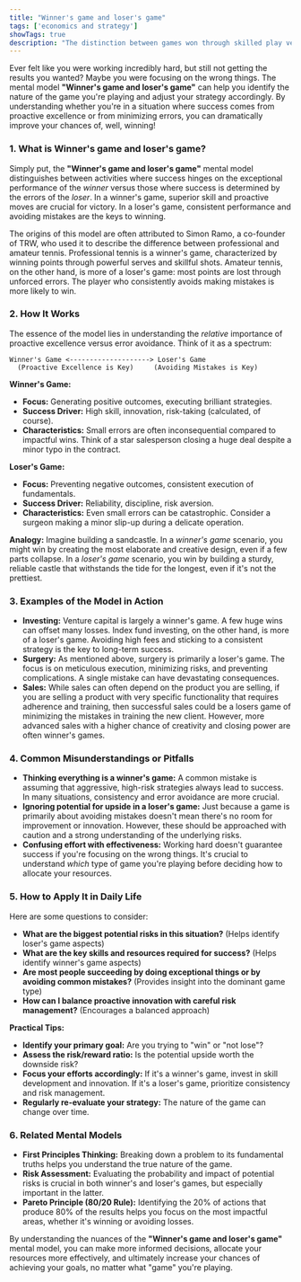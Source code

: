 ```yaml
---
title: "Winner's game and loser's game"
tags: ['economics and strategy']
showTags: true
description: "The distinction between games won through skilled play versus those won by avoiding mistakes, shaping optimal strategies in different competitive environments."
---
```



Ever felt like you were working incredibly hard, but still not getting the results you wanted? Maybe you were focusing on the wrong things. The mental model **"Winner's game and loser's game"** can help you identify the nature of the game you're playing and adjust your strategy accordingly. By understanding whether you're in a situation where success comes from proactive excellence or from minimizing errors, you can dramatically improve your chances of, well, winning!

### 1. What is Winner's game and loser's game?

Simply put, the **"Winner's game and loser's game"** mental model distinguishes between activities where success hinges on the exceptional performance of the *winner* versus those where success is determined by the errors of the *loser*. In a winner's game, superior skill and proactive moves are crucial for victory. In a loser's game, consistent performance and avoiding mistakes are the keys to winning.

The origins of this model are often attributed to Simon Ramo, a co-founder of TRW, who used it to describe the difference between professional and amateur tennis. Professional tennis is a winner's game, characterized by winning points through powerful serves and skillful shots. Amateur tennis, on the other hand, is more of a loser's game: most points are lost through unforced errors. The player who consistently avoids making mistakes is more likely to win.

### 2. How It Works

The essence of the model lies in understanding the *relative* importance of proactive excellence versus error avoidance. Think of it as a spectrum:

```
Winner's Game <--------------------> Loser's Game
  (Proactive Excellence is Key)     (Avoiding Mistakes is Key)
```

**Winner's Game:**

*   **Focus:** Generating positive outcomes, executing brilliant strategies.
*   **Success Driver:** High skill, innovation, risk-taking (calculated, of course).
*   **Characteristics:** Small errors are often inconsequential compared to impactful wins. Think of a star salesperson closing a huge deal despite a minor typo in the contract.

**Loser's Game:**

*   **Focus:** Preventing negative outcomes, consistent execution of fundamentals.
*   **Success Driver:** Reliability, discipline, risk aversion.
*   **Characteristics:** Even small errors can be catastrophic. Consider a surgeon making a minor slip-up during a delicate operation.

**Analogy:** Imagine building a sandcastle. In a *winner's game* scenario, you might win by creating the most elaborate and creative design, even if a few parts collapse. In a *loser's game* scenario, you win by building a sturdy, reliable castle that withstands the tide for the longest, even if it's not the prettiest.

### 3. Examples of the Model in Action

*   **Investing:** Venture capital is largely a winner's game. A few huge wins can offset many losses. Index fund investing, on the other hand, is more of a loser's game. Avoiding high fees and sticking to a consistent strategy is the key to long-term success.
*   **Surgery:** As mentioned above, surgery is primarily a loser's game. The focus is on meticulous execution, minimizing risks, and preventing complications. A single mistake can have devastating consequences.
*   **Sales:** While sales can often depend on the product you are selling, if you are selling a product with very specific functionality that requires adherence and training, then successful sales could be a losers game of minimizing the mistakes in training the new client. However, more advanced sales with a higher chance of creativity and closing power are often winner's games.

### 4. Common Misunderstandings or Pitfalls

*   **Thinking everything is a winner's game:** A common mistake is assuming that aggressive, high-risk strategies always lead to success. In many situations, consistency and error avoidance are more crucial.
*   **Ignoring potential for upside in a loser's game:** Just because a game is primarily about avoiding mistakes doesn't mean there's no room for improvement or innovation. However, these should be approached with caution and a strong understanding of the underlying risks.
*   **Confusing effort with effectiveness:** Working hard doesn't guarantee success if you're focusing on the wrong things. It's crucial to understand *which* type of game you're playing before deciding how to allocate your resources.

### 5. How to Apply It in Daily Life

Here are some questions to consider:

*   **What are the biggest potential risks in this situation?** (Helps identify loser's game aspects)
*   **What are the key skills and resources required for success?** (Helps identify winner's game aspects)
*   **Are most people succeeding by doing exceptional things or by avoiding common mistakes?** (Provides insight into the dominant game type)
*   **How can I balance proactive innovation with careful risk management?** (Encourages a balanced approach)

**Practical Tips:**

*   **Identify your primary goal:** Are you trying to "win" or "not lose"?
*   **Assess the risk/reward ratio:** Is the potential upside worth the downside risk?
*   **Focus your efforts accordingly:** If it's a winner's game, invest in skill development and innovation. If it's a loser's game, prioritize consistency and risk management.
*   **Regularly re-evaluate your strategy:** The nature of the game can change over time.

### 6. Related Mental Models

*   **First Principles Thinking:** Breaking down a problem to its fundamental truths helps you understand the true nature of the game.
*   **Risk Assessment:** Evaluating the probability and impact of potential risks is crucial in both winner's and loser's games, but especially important in the latter.
*   **Pareto Principle (80/20 Rule):** Identifying the 20% of actions that produce 80% of the results helps you focus on the most impactful areas, whether it's winning or avoiding losses.

By understanding the nuances of the **"Winner's game and loser's game"** mental model, you can make more informed decisions, allocate your resources more effectively, and ultimately increase your chances of achieving your goals, no matter what "game" you're playing.

